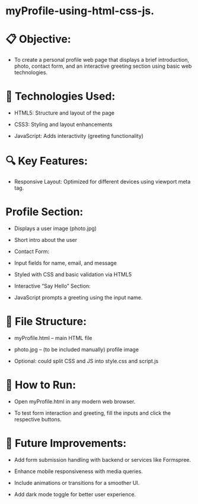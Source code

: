 # myProfile-using-html-css-js.

#  📋 Objective:
- To create a personal profile web page that displays a brief introduction, photo, contact form, and an interactive greeting section using basic web technologies.

# 🧰 Technologies Used:
- HTML5: Structure and layout of the page

- CSS3: Styling and layout enhancements

- JavaScript: Adds interactivity (greeting functionality)

# 🔍 Key Features:
- Responsive Layout: Optimized for different devices using viewport meta tag.

# Profile Section:

- Displays a user image (photo.jpg)

- Short intro about the user

- Contact Form:

- Input fields for name, email, and message

- Styled with CSS and basic validation via HTML5

- Interactive “Say Hello” Section:

- JavaScript prompts a greeting using the input name.

# 📁 File Structure:
- myProfile.html – main HTML file

- photo.jpg – (to be included manually) profile image

- Optional: could split CSS and JS into style.css and script.js

# 🚀 How to Run:
- Open myProfile.html in any modern web browser.

- To test form interaction and greeting, fill the inputs and click the respective buttons.

# 📝 Future Improvements:
- Add form submission handling with backend or services like Formspree.

- Enhance mobile responsiveness with media queries.

- Include animations or transitions for a smoother UI.

- Add dark mode toggle for better user experience.

